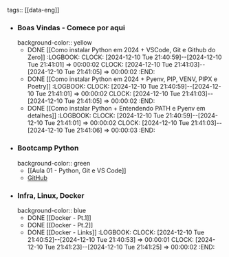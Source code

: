 tags:: [[data-eng]]

- ### Boas Vindas - Comece por aqui
  background-color:: yellow
	- DONE [[Como instalar Python em 2024 + VSCode, Git e Github do Zero]]
	  :LOGBOOK:
	  CLOCK: [2024-12-10 Tue 21:40:59]--[2024-12-10 Tue 21:41:01] =>  00:00:02
	  CLOCK: [2024-12-10 Tue 21:41:03]--[2024-12-10 Tue 21:41:05] =>  00:00:02
	  :END:
	- DONE [[Como instalar Python em 2024 + Pyenv, PIP, VENV, PIPX e Poetry]]
	  :LOGBOOK:
	  CLOCK: [2024-12-10 Tue 21:40:59]--[2024-12-10 Tue 21:41:01] =>  00:00:02
	  CLOCK: [2024-12-10 Tue 21:41:03]--[2024-12-10 Tue 21:41:05] =>  00:00:02
	  :END:
	- DONE [[Como instalar Python + Entendendo PATH e Pyenv em detalhes]]
	  :LOGBOOK:
	  CLOCK: [2024-12-10 Tue 21:40:59]--[2024-12-10 Tue 21:41:01] =>  00:00:02
	  CLOCK: [2024-12-10 Tue 21:41:03]--[2024-12-10 Tue 21:41:06] =>  00:00:03
	  :END:
- ### Bootcamp Python
  background-color:: green
	- [[Aula 01 - Python, Git e VS Code]]
	- [GitHub](https://github.com/lvgalvao/data-engineering-roadmap/tree/main/Bootcamp%20-%20Python%20para%20dados)
- ### Infra, Linux, Docker
  background-color:: blue
	- DONE [[Docker - Pt.1]]
	- DONE [[Docker -  Pt.2]]
	- DONE [[Docker - Links]]
	  :LOGBOOK:
	  CLOCK: [2024-12-10 Tue 21:40:52]--[2024-12-10 Tue 21:40:53] =>  00:00:01
	  CLOCK: [2024-12-10 Tue 21:41:23]--[2024-12-10 Tue 21:41:25] =>  00:00:02
	  :END: